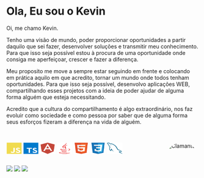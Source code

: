 # Ola, Eu sou o Kevin 

<p>Oi, me chamo Kevin.</p> 
<p>Tenho uma visão de mundo, poder proporcionar oportunidades a partir daquilo que sei fazer, desenvolver soluções e transmitir meu conhecimento. Para que isso seja possível estou à procura de uma oportunidade onde consiga me aperfeiçoar, crescer e fazer a diferença. </p>
<p>Meu proposito me move a sempre estar seguindo em frente e colocando em prática aquilo em que acredito, tornar um mundo onde todos tenham oportunidades. Para que isso seja possível, desenvolvo aplicações WEB, compartilhando esses projetos com a ideia de poder ajudar de alguma forma alguém que esteja necessitando.</p>
<p>Acredito que a cultura do compartilhamento é algo extraordinário, nos faz evoluir como sociedade e como pessoa por saber que de alguma forma seus esforços fizeram a diferença na vida de alguém.</p>

  ##

<!--<div align="center">
  <a style="text-decoration: none;" href="https://github.com/Clamant96">
  <img height="180em" src="https://github-readme-stats.vercel.app/api?username=Clamant96&show_icons=true&theme=onedark&include_all_commits=true&count_private=true"/>
  <img height="180em" src="https://github-readme-stats.vercel.app/api/top-langs/?username=Clamant96&layout=compact&langs_count=7&theme=onedark"/>
  </a>
</div>-->
<div style="display: inline_block"><br>
  <img align="center" alt="Clamant96" height="30" width="40" src="https://raw.githubusercontent.com/devicons/devicon/master/icons/javascript/javascript-plain.svg">
  <img align="center" alt="Clamant96" height="30" width="40" src="https://raw.githubusercontent.com/devicons/devicon/master/icons/typescript/typescript-plain.svg">
  <img align="center" alt="Clamant96" height="30" width="40" src="https://raw.githubusercontent.com/devicons/devicon/master/icons/angularjs/angularjs-plain.svg">
  <img align="center" alt="Clamant96" height="30" width="40" src="https://raw.githubusercontent.com/devicons/devicon/master/icons/java/java-plain.svg">
  <img align="center" alt="Clamant96" height="30" width="40" src="https://raw.githubusercontent.com/devicons/devicon/master/icons/html5/html5-original.svg">
  <img align="center" alt="Clamant96" height="30" width="40" src="https://raw.githubusercontent.com/devicons/devicon/master/icons/css3/css3-original.svg">
  <img align="center" alt="Clamant96" height="30" width="40" src="https://raw.githubusercontent.com/devicons/devicon/master/icons/mysql/mysql-original.svg">
  <img align="right" alt="Clamant96" height="150" style="border-radius:50px;" src="https://avatars.githubusercontent.com/u/49625082?v=4?width=676&height=676">
</div>
  
  ##
 
<div> 
  <a href="https://www.youtube.com/channel/UCUWHuhvyOzq75xYIoP0e-nw" target="_blank"><img src="https://img.shields.io/badge/YouTube-FF0000?style=for-the-badge&logo=youtube&logoColor=white" target="_blank"></a>
  <a href="https://www.instagram.com/kevin.helpconnect/" target="_blank"><img src="https://img.shields.io/badge/-Instagram-%23E4405F?style=for-the-badge&logo=instagram&logoColor=white" target="_blank"></a>
  <a href="https://www.linkedin.com/in/kevin-neri" target="_blank"><img src="https://img.shields.io/badge/-LinkedIn-%230077B5?style=for-the-badge&logo=linkedin&logoColor=white" target="_blank"></a> 
</div>
